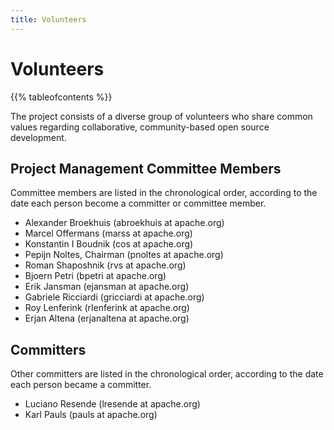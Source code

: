 ```yaml
---
title: Volunteers
---
```


# Volunteers

{{% tableofcontents %}}

The project consists of a diverse group of volunteers who share common values regarding collaborative,
community-based open source development.

## Project Management Committee Members

Committee members are listed in the chronological order, according to the date each person become a committer
or committee member.

- Alexander Broekhuis (abroekhuis at apache.org)
- Marcel Offermans (marss at apache.org)
- Konstantin I Boudnik (cos at apache.org)
- Pepijn Noltes, Chairman (pnoltes at apache.org)
- Roman Shaposhnik (rvs at apache.org)
- Bjoern Petri (bpetri at apache.org)
- Erik Jansman (ejansman at apache.org)
- Gabriele Ricciardi (gricciardi at apache.org)
- Roy Lenferink (rlenferink at apache.org)
- Erjan Altena (erjanaltena at apache.org)

## Committers

Other committers are listed in the chronological order, according to the date each person became a committer.

- Luciano Resende (lresende at apache.org)
- Karl Pauls (pauls at apache.org)
